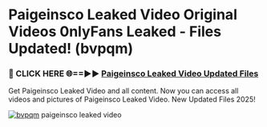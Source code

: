 # Paigeinsco Leaked Video Original Videos 0nlyFans Leaked - Files Updated! (bvpqm)

<h3>🔴 CLICK HERE 🌐==►► <a href="https://tinyurl.com/2jnfzry5" rel="nofollow">Paigeinsco Leaked Video Updated Files</a></h3>

Get Paigeinsco Leaked Video and all content. Now you can access all videos and pictures of Paigeinsco Leaked Video. New Updated Files 2025!

[![bvpqm](https://i.imgur.com/GyGTBgg.gif)](https://tinyurl.com/2jnfzry5)
paigeinsco leaked video